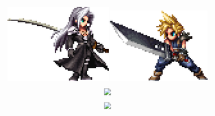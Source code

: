 <p align ="center">
    <img src="https://github.com/Yggdrae/yggdrae/blob/main/sephiroth.gif"/> <img src="https://github.com/Yggdrae/yggdrae/blob/main/cloud.gif/">
</p>

<p align="center">
    <a href="https://git.io/streak-stats"><img src="https://streak-stats.demolab.com?user=Yggdrae&theme=dark&border_radius=15"/></a>
</p>

<p align="center">
    <a href="https://github.com/anuraghazra/github-readme-stats)"><img src="https://github-readme-stats.vercel.app/api/top-langs/?username=Yggdrae&theme=dark"/></a>
</p>
